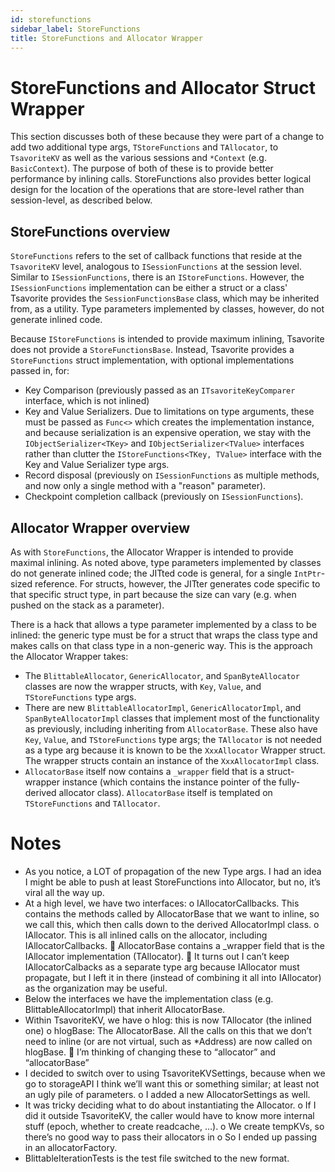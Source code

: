 ```yaml
---
id: storefunctions
sidebar_label: StoreFunctions
title: StoreFunctions and Allocator Wrapper
---
```


# StoreFunctions and Allocator Struct Wrapper

This section discusses both of these because they were part of a change to add two additional type args, `TStoreFunctions` and `TAllocator`, to `TsavoriteKV` as well as the various sessions and `*Context` (e.g. `BasicContext`). The purpose of both of these is to provide better performance by inlining calls. StoreFunctions also provides better logical design for the location of the operations that are store-level rather than session-level, as described below.

## StoreFunctions overview
`StoreFunctions` refers to the set of callback functions that reside at the `TsavoriteKV` level, analogous to `ISessionFunctions` at the session level. Similar to `ISessionFunctions`, there is an `IStoreFunctions`. However, the `ISessionFunctions` implementation can be either a struct or a class' Tsavorite provides the `SessionFunctionsBase` class, which may be inherited from, as a utility. Type parameters implemented by classes, however, do not generate inlined code.

Because `IStoreFunctions` is intended to provide maximum inlining, Tsavorite does not provide a `StoreFunctionsBase`. Instead, Tsavorite provides a `StoreFunctions` struct implementation, with optional implementations passed in, for:
- Key Comparison (previously passed as an `ITsavoriteKeyComparer` interface, which is not inlined)
- Key and Value Serializers. Due to limitations on type arguments, these must be passed as `Func<>` which creates the implementation instance, and because serialization is an expensive operation, we stay with the `IObjectSerializer<TKey>` and `IObjectSerializer<TValue>` interfaces rather than clutter the `IStoreFunctions<TKey, TValue>` interface with the Key and Value Serializer type args.
- Record disposal (previously on `ISessionFunctions` as multiple methods, and now only a single method with a "reason" parameter).
- Checkpoint completion callback (previously on `ISessionFunctions`).

## Allocator Wrapper overview

As with `StoreFunctions`, the Allocator Wrapper is intended to provide maximal inlining. As noted above, type parameters implemented by classes do not generate inlined code; the JITted code is general, for a single `IntPtr`-sized reference. For structs, however, the JITter generates code specific to that specific struct type, in part because the size can vary (e.g. when pushed on the stack as a parameter).

There is a hack that allows a type parameter implemented by a class to be inlined: the generic type must be for a struct that wraps the class type and makes calls on that class type in a non-generic way. This is the approach the Allocator Wrapper takes:
- The `BlittableAllocator`, `GenericAllocator`, and `SpanByteAllocator` classes are now the wrapper structs, with `Key`, `Value`, and `TStoreFunctions` type args.
- There are new `BlittableAllocatorImpl`, `GenericAllocatorImpl`, and `SpanByteAllocatorImpl` classes that implement most of the functionality as previously, including inheriting from `AllocatorBase`. These also have `Key`, `Value`, and `TStoreFunctions` type args; the `TAllocator` is not needed as a type arg because it is known to be the `XxxAllocator` Wrapper struct. The wrapper structs contain an instance of the `XxxAllocatorImpl` class. 
- `AllocatorBase` itself now contains a `_wrapper` field that is a struct-wrapper instance (which contains the instance pointer of the fully-derived allocator class). `AllocatorBase` itself is templated on `TStoreFunctions` and `TAllocator`.


# Notes
-	As you notice, a LOT of propagation of the new Type args. I had an idea I might be able to push at least StoreFunctions into Allocator, but no, it’s viral all the way up.
-	At a high level, we have two interfaces:
o	IAllocatorCallbacks. This contains the methods called by AllocatorBase that we want to inline, so we call this, which then calls down to the derived AllocatorImpl class.
o	IAllocator. This is all inlined calls on the allocator, including IAllocatorCallbacks.
	AllocatorBase contains a _wrapper field that is the IAllocator implementation (TAllocator). 
	It turns out I can’t keep IAllocatorCalbacks as a separate type arg because IAllocator must propagate, but I left it in there (instead of combining it all into IAllocator) as the organization may be useful.
-	Below the interfaces we have the implementation class (e.g. BlittableAllocatorImpl) that inherit AllocatorBase.
-	Within TsavoriteKV, we have
o	hlog: this is now TAllocator (the inlined one)
o	hlogBase: The AllocatorBase. All the calls on this that we don’t need to inline (or are not virtual, such as *Address) are now called on hlogBase.
	I’m thinking of changing these to “allocator” and “allocatorBase”
-	I decided to switch over to using TsavoriteKVSettings, because when we go to storageAPI I think we’ll want this or something similar; at least not an ugly pile of parameters.
o	I added a new AllocatorSettings as well.
-	It was tricky deciding what to do about instantiating the Allocator. 
o	If I did it outside TsavoriteKV, the caller would have to know more internal stuff (epoch, whether to create readcache, …).
o	We create tempKVs, so there’s no good way to pass their allocators in
o	So I ended up passing in an allocatorFactory.
-	BlittableIterationTests is the test file switched to the new format.
